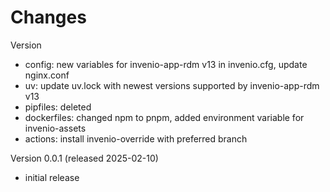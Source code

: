 Changes
=======

Version <next>

- config: new variables for invenio-app-rdm v13 in invenio.cfg, update nginx.conf
- uv: update uv.lock with newest versions supported by invenio-app-rdm v13
- pipfiles: deleted
- dockerfiles: changed npm to pnpm, added environment variable for invenio-assets
- actions: install invenio-override with preferred branch

Version 0.0.1 (released 2025-02-10)

- initial release